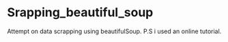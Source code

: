 # Srapping_beautiful_soup
Attempt on data scrapping using beautifulSoup. P.S i used an online tutorial.
